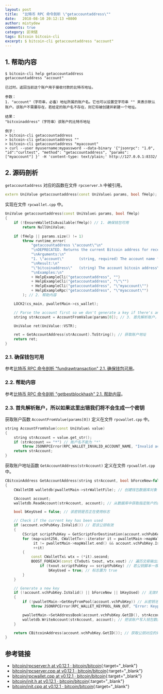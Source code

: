 ```yaml
---
layout: post
title:  "比特币 RPC 命令剖析 \"getaccountaddress\""
date:   2018-08-10 20:12:13 +0800
author: mistydew
comments: true
category: 区块链
tags: Bitcoin bitcoin-cli
excerpt: $ bitcoin-cli getaccountaddress "account"
---
```

## 1. 帮助内容

```shell
$ bitcoin-cli help getaccountaddress
getaccountaddress "account"

已过时。返回当前这个账户用于接收付款的比特币地址。

参数：
1. "account"（字符串，必备）地址所属的账户名。它也可以设置空字符串 "" 来表示默认账户。该账户不需要存在，若给定的账户名不存在，则它将被创建并新建一个地址。

结果：
"bitcoinaddress"（字符串）该账户的比特币地址

例子：
> bitcoin-cli getaccountaddress
> bitcoin-cli getaccountaddress ""
> bitcoin-cli getaccountaddress "myaccount"
> curl --user myusername:mypassword --data-binary '{"jsonrpc": "1.0", "id":"curltest", "method": "getaccountaddress", "params": ["myaccount"] }' -H 'content-type: text/plain;' http://127.0.0.1:8332/
```

## 2. 源码剖析

`getaccountaddress` 对应的函数在文件 `rpcserver.h` 中被引用。

```cpp
extern UniValue getaccountaddress(const UniValue& params, bool fHelp);
```

实现在文件 `rpcwallet.cpp` 中。

```cpp
UniValue getaccountaddress(const UniValue& params, bool fHelp)
{
    if (!EnsureWalletIsAvailable(fHelp)) // 1. 确保钱包可用
        return NullUniValue;
    
    if (fHelp || params.size() != 1)
        throw runtime_error(
            "getaccountaddress \"account\"\n"
            "\nDEPRECATED. Returns the current Bitcoin address for receiving payments to this account.\n"
            "\nArguments:\n"
            "1. \"account\"       (string, required) The account name for the address. It can also be set to the empty string \"\" to represent the default account. The account does not need to exist, it will be created and a new address created  if there is no account by the given name.\n"
            "\nResult:\n"
            "\"bitcoinaddress\"   (string) The account bitcoin address\n"
            "\nExamples:\n"
            + HelpExampleCli("getaccountaddress", "")
            + HelpExampleCli("getaccountaddress", "\"\"")
            + HelpExampleCli("getaccountaddress", "\"myaccount\"")
            + HelpExampleRpc("getaccountaddress", "\"myaccount\"")
        ); // 2. 帮助内容

    LOCK2(cs_main, pwalletMain->cs_wallet);

    // Parse the account first so we don't generate a key if there's an error
    string strAccount = AccountFromValue(params[0]); // 3. 首先解析账户，所以如果这里出错我们将不会生成一个密钥

    UniValue ret(UniValue::VSTR);

    ret = GetAccountAddress(strAccount).ToString(); // 获取账户地址
    return ret;
}
```

### 2.1. 确保钱包可用

参考[比特币 RPC 命令剖析 "fundrawtransaction" 2.1. 确保钱包可用](/blog/2018/07/bitcoin-rpc-command-fundrawtransaction.html#21-确保钱包可用)。

### 2.2. 帮助内容

参考[比特币 RPC 命令剖析 "getbestblockhash" 2.1. 帮助内容](/blog/2018/05/bitcoin-rpc-command-getbestblockhash.html#21-帮助内容)。

### 2.3. 首先解析账户，所以如果这里出错我们将不会生成一个密钥

获取账户函数 `AccountFromValue(params[0])` 定义在文件 `rpcwallet.cpp` 中。

```cpp
string AccountFromValue(const UniValue& value)
{
    string strAccount = value.get_str();
    if (strAccount == "*") // 账户名不能为 "*"
        throw JSONRPCError(RPC_WALLET_INVALID_ACCOUNT_NAME, "Invalid account name");
    return strAccount;
}
```

获取账户地址函数 `GetAccountAddress(strAccount)` 定义在文件 `rpcwallet.cpp` 中。

```cpp
CBitcoinAddress GetAccountAddress(string strAccount, bool bForceNew=false)
{
    CWalletDB walletdb(pwalletMain->strWalletFile); // 创建钱包数据库对象

    CAccount account;
    walletdb.ReadAccount(strAccount, account); // 从数据库中获取指定账户的数据

    bool bKeyUsed = false; // 该密钥是否正在使用标志

    // Check if the current key has been used
    if (account.vchPubKey.IsValid()) // 若该公钥有效
    {
        CScript scriptPubKey = GetScriptForDestination(account.vchPubKey.GetID());
        for (map<uint256, CWalletTx>::iterator it = pwalletMain->mapWallet.begin();
             it != pwalletMain->mapWallet.end() && account.vchPubKey.IsValid();
             ++it)
        {
            const CWalletTx& wtx = (*it).second;
            BOOST_FOREACH(const CTxOut& txout, wtx.vout) // 遍历交易输出集
                if (txout.scriptPubKey == scriptPubKey) // 若公钥脚本一致
                    bKeyUsed = true; // 标志置为 true
        }
    }

    // Generate a new key
    if (!account.vchPubKey.IsValid() || bForceNew || bKeyUsed) // 无效时生成新密钥
    {
        if (!pwalletMain->GetKeyFromPool(account.vchPubKey)) // 从密钥池中获取一个密钥的公钥
            throw JSONRPCError(RPC_WALLET_KEYPOOL_RAN_OUT, "Error: Keypool ran out, please call keypoolrefill first");

        pwalletMain->SetAddressBook(account.vchPubKey.GetID(), strAccount, "receive"); // 设置地址簿
        walletdb.WriteAccount(strAccount, account); // 把该账户写入钱包数据库中
    }

    return CBitcoinAddress(account.vchPubKey.GetID()); // 获取公钥对应的索引并返回
}
```

## 参考链接

* [bitcoin/rpcserver.h at v0.12.1 · bitcoin/bitcoin](https://github.com/bitcoin/bitcoin/blob/v0.12.1/src/rpcserver.h){:target="_blank"}
* [bitcoin/rpcserver.cpp at v0.12.1 · bitcoin/bitcoin](https://github.com/bitcoin/bitcoin/blob/v0.12.1/src/rpcserver.cpp){:target="_blank"}
* [bitcoin/rpcwallet.cpp at v0.12.1 · bitcoin/bitcoin](https://github.com/bitcoin/bitcoin/blob/v0.12.1/src/wallet/rpcwallet.cpp){:target="_blank"}
* [bitcoin/init.h at v0.12.1 · bitcoin/bitcoin](https://github.com/bitcoin/bitcoin/blob/v0.12.1/src/init.h){:target="_blank"}
* [bitcoin/init.cpp at v0.12.1 · bitcoin/bitcoin](https://github.com/bitcoin/bitcoin/blob/v0.12.1/src/init.cpp){:target="_blank"}
